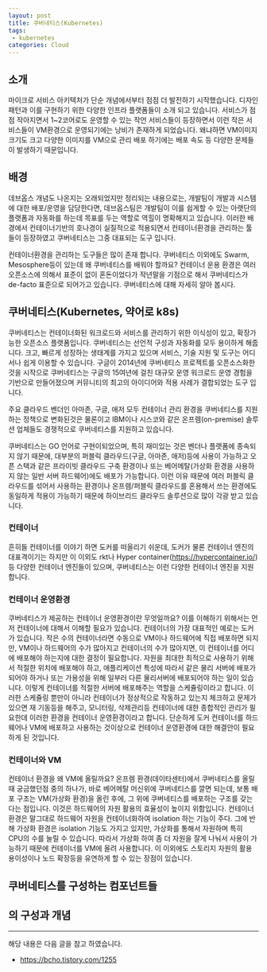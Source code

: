 ```yaml
---
layout: post
title: 쿠버네티스(Kubernetes) 
tags:
 - kubernetes
categories: Cloud
---
```


## 소개
마이크로 서비스 아키텍처가 단순 개념에서부터 점점 더 발전하기 시작했습니다. 디자인 패턴과 이를 구현하기 위한 다양한 인프라 플랫폼들이 소개 되고 있습니다. 서비스가 점점 작아지면서 1~2코어로도 운영할 수 있는 작언 서비스들이 등장하면서 이런 작은 서비스들이 VM환경으로 운영되기에는 낭비가 존재하게 되었습니다. 왜냐하면 VM이미지 크기도 크고 다양한 이미지를 VM으로 관리 배포 하기에는 배포 속도 등 다양한 문제들이 발생하기 때문입니다. 

## 배경
데브옵스 개념도 나온지는 오래되었지만 정리되는 내용으로는, 개발팀이 개발과 시스템에 대한 배포/운영을 담당한다면, 데브옵스팀은 개발팀이 이를 쉽게할 수 있는 아랫단의 플랫폼과 자동화를 하는데 목표를 두는 역할로 역힐이 명확해지고 있습니다. 이러한 배경에서 컨테이너기반의 호나경이 실질적으로 적용되면서 컨테이너환경을 관리하는 툴들이 등장하였고 쿠버네티스는 그중 대표되는 도구 입니다.

컨테이너환경을 관리하는 도구들은 많이 존재 합니다. 쿠버네티스 이외에도 Swarm, Mesosphere등이 있는데 왜 쿠버네티스를 배워야 할까요? 컨테이너 운용 환경은 여러 오픈소스에 의해서 표준이 없이 혼돈이었다가 작년말을 기점으로 해서 쿠버네티스가 de-facto 표준으로 되어가고 있습니다. 쿠버네티스에 대해 자세히 알아 봅시다.

## 쿠버네티스(Kubernetes, 약어로 k8s)
쿠버네티스는 컨테이너화된 워크로드와 서비스를 관리하기 위한 이식성이 있고, 확장가능한 오픈소스 플랫폼입니다. 쿠버네티스는 선언적 구성과 자동화를 모두 용이하게 해줍니다. 크고, 빠르게 성장하는 생태계를 가지고 있으며 서비스, 기술 지원 및 도구는 어디서나 쉽게 이용할 수 있습니다. 구글이 2014년에 쿠버네티스 프로젝트를 오픈소스화한 것을 시작으로 쿠버네티스는 구글의 15여년에 걸친 대규모 운영 워크로드 운영 경험을 기반으로 만들어졌으며 커뮤니티의 최고의 아이디어와 적용 사례가 결합되었는 도구 입니다.

주요 클라우드 벤더인 아마존, 구글, 애저 모두 컨테이너 관리 환경을 쿠버네티스를 지원하는 정책으로 변화된것은 물론이고 IBM이나 시스코와 같은 온프렘(on-premise) 솔루션 업체들도 경쟁적으로 쿠버네티스를 지원하고 있습니다. 

쿠버네티스는 GO 언어로 구현이되었으며, 특히 재미있는 것은 벤더나 플랫폼에 종속되지 않기 때문에, 대부분의 퍼블릭 클라우드(구글, 아마존, 애저)등에 사용이 가능하고 오픈 스택과 같은 프라이빗 클라우드 구축 환경이나 또는 베어메탈(가상화 환경을 사용하지 않는 일반 서버 하드웨어)에도 배포가 가능합니다. 이런 이유 때문에 여러 퍼블릭 클라우드를 섞어서 사용하는 환경이나 온프렘/퍼블릭 클라우드를 혼용해서 쓰는 환경에도 동일하게 적용이 가능하기 때문에 하이브리드 클라우드 솔루션으로 많이 각광 받고 있습니다.


### 컨테이너
흔히들 컨테이너를 이야기 하면 도커를 떠올리기 쉬운데, 도커가 물론 컨테이너 엔진의 대표격이기는 하지만 이 이외도 rkt나 Hyper container(https://hypercontainer.io/) 등 다양한 컨테이너 엔진들이 있으며, 쿠버네티스는 이런 다양한 컨테이너 엔진을 지원합니다. 

### 컨테이너 운영환경
쿠버네티스가 제공하는 컨테이너 운영환경이란 무엇일까요? 이를 이해하기 위해서는 먼저 컨테이너에 대해서 이해할 필요가 있습니다. 컨테이너의 가장 대표적인 예로는 도커가 있습니다. 작은 수의 컨테이너라면 수동으로 VM이나 하드웨어에 직접 배포하면 되지만, VM이나 하드웨어의 수가 많아지고 컨테이너의 수가 많아지면, 이 컨테이너를 어디에 배포해야 하는지에 대한 결정이 필요합니다. 자원을 최대한 최적으로 사용하기 위해서 적절한 위치에 배포해야 하고, 애플리케이션 특성에 따라서 같은 물리 서버에 배포가 되어야 하거나 또는 가용성을 위해 일부러 다른 물리서버에 배포되어야 하는 일이 있습니다. 이렇게 컨테이너를 적절한 서버에 배포해주는 역할을 스케쥴링이라고 합니다. 이러한 스케쥴링 뿐만이 아니라 컨테이너가 정상적으로 작동하고 있는지 체크하고 문제가 있으면 재 기동등을 해주고, 모니터링, 삭제관리등 컨테이너에 대한 종합적인 관리가 필요한데 이러한 환경을 컨테이너 운영환경이라고 합니다. 단순하게 도커 컨테이너를 하드웨어나 VM에 배포하고 사용하는 것이상으로 컨테이너 운영환경에 대한 해결안이 필요하게 된 것입니다.


### 컨테이너와 VM
컨테이너 환경을 왜 VM에 올릴까요? 온프렘 환경(데이타센터)에서 쿠버네티스를 올릴때 궁금했던점 중의 하나가, 바로 베어메탈 머신위에 쿠버네티스를 깔면 되는데, 보통 배포 구조는 VM(가상화 환경)을 올린 후에, 그 위에 쿠버네티스를 배포하는 구조를 갖는다는 점입니다. 이것은 하드웨어의 자원 활용의 효율성이 높이지 위함입니다. 컨테이너 환경은 말그대로 하드웨어 자원을 컨테이너화하여 isolation 하는 기능이 주다. 그에 반해 가상화 환경은 isolation 기능도 가지고 있지만, 가상화를 통해서 자원하며 특히 CPU의 수를 늘릴 수 있습니다. 따라서 가상화 하여 좀 더 자원을 잘게 나눠서 사용이 가능하기 때문에 컨테이너를 VM에 올려 사용합니다.  이 이외에도 스토리지 자원의 활용 용이성이나 노드 확장등을 유연하게 할 수 있는 장점이 있습니다.


## 쿠버네티스를 구성하는 컴포넌트들

## 의 구성과 개념


----
해당 내용은 다음 글을 참고 하였습니다.
- https://bcho.tistory.com/1255